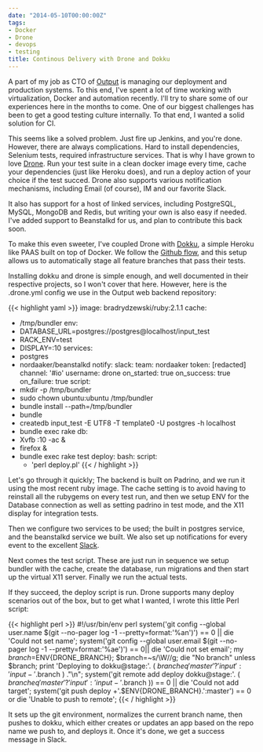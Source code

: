 ```yaml
---
date: "2014-05-10T00:00:00Z"
tags:
- Docker
- Drone
- devops
- testing
title: Continous Delivery with Drone and Dokku
---
```


A part of my job as CTO of [Output](http://theoutput.co/) is managing our
deployment and production systems. To this end, I've spent a lot of time
working with virtualization, Docker and automation recently. I'll try to share
some of our experiences here in the months to come. One of our biggest
challenges has been to get a good testing culture internally. To that end, I
wanted a solid solution for CI.

This seems like a solved problem. Just fire up Jenkins, and you're done.
However, there are always complications. Hard to install dependencies, Selenium
tests, required infrastructure services. That is why I have grown to love
[Drone](http://github.com/drone/drone). Run your test suite in a clean docker
image every time, cache your dependencies (just like Heroku does), and run a
deploy action of your choice if the test succed. Drone also supports various
notification mechanisms, including Email (of course), IM and our favorite
Slack.

It also has support for a host of linked services, including PostgreSQL, MySQL,
MongoDB and Redis, but writing your own is also easy if needed. I've added
support to Beanstalkd for us, and plan to contribute this back soon.

To make this even sweeter, I've coupled Drone with
[Dokku](http://dokkuapp.com/), a simple Heroku like PAAS built on top of
Docker. We follow the [Github
flow](http://scottchacon.com/2011/08/31/github-flow.html), and this setup
allows us to automatically stage all feature branches that pass their tests.

Installing dokku and drone is simple enough, and well documented in their
respective projects, so I won't cover that here. However, here is the
.drone.yml config we use in the Output web backend repository:

{{< highlight yaml >}}
image: bradrydzewski/ruby:2.1.1 
cache: 
  - /tmp/bundler
env:
  - DATABASE_URL=postgres://postgres@localhost/input_test 
  - RACK_ENV=test
  - DISPLAY=:10
services:
  - postgres
  - nordaaker/beanstalkd
notify:
  slack:
    team: nordaaker
    token: [redacted]
    channel: '#io'
    username: drone
    on_started: true
    on_success: true
    on_failure: true
script:
  - mkdir -p /tmp/bundler
  - sudo chown ubuntu:ubuntu /tmp/bundler
  - bundle install --path=/tmp/bundler
  - bundle
  - createdb input_test -E UTF8 -T template0 -U postgres -h localhost
  - bundle exec rake db:
  - Xvfb :10 -ac &
  - firefox &
  - bundle exec rake test
deploy:
  bash:
    script: 
      - 'perl deploy.pl'
{{< / highlight >}}

Let's go through it quickly; The backend is built on Padrino, and we run it
using the most recent ruby image. The cache setting is to avoid having to
reinstall all the rubygems on every test run, and then we setup ENV for the
Database connection as well as setting padrino in test mode, and the X11
display for integration tests.

Then we configure two services to be used; the built in postgres service, and
the 
beanstalkd service we built. We also set up notifications for every event to the excellent
[Slack](http://slack.com).

Next comes the test script. These are just run in sequence we setup bundler
with the cache, create the database, run migrations and then start up the
virtual X11 server. Finally we run the actual tests.

If they succeed, the deploy script is run. Drone supports many deploy scenarios
out of the box, but to get what I wanted, I wrote this little Perl script:

{{< highlight perl >}}
#!/usr/bin/env perl
system('git config --global user.name $(git --no-pager log -1 --pretty=format:\'%an\')') == 0 || die 'Could not set name';
system('git config --global user.email $(git --no-pager log -1 --pretty=format:\'%ae\')') == 0|| die 'Could not set email';
my $branch=$ENV{DRONE_BRANCH};
$branch=~s/\W//g;
die "No branch" unless $branch;
print 'Deploying to dokku@stage:'.  ( $branch eq 'master' ? 'input' : 'input-'.$branch ) ."\n";
system('git remote add deploy dokku@stage:'. 
  ( $branch eq 'master' ? 'input' : 'input-'.$branch )) == 0 || die 'Could not add target';
system('git push deploy +'.$ENV{DRONE_BRANCH}.':master') == 0 or die 'Unable to push to remote';
{{< / highlight >}}

It sets up the git environment, normalizes the current branch name,
then pushes to dokku, which either creates or updates an app based on the repo
name we push to, and deploys it. Once it's done, we get a success message in
Slack.

